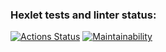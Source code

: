 ### Hexlet tests and linter status:
[![Actions Status](https://github.com/maradondt/frontend-project-lvl2/workflows/hexlet-check/badge.svg)](https://github.com/maradondt/frontend-project-lvl2/actions)
[![Maintainability](https://api.codeclimate.com/v1/badges/7c587dabefc08e59f700/maintainability)](https://codeclimate.com/github/maradondt/frontend-project-lvl2/maintainability)